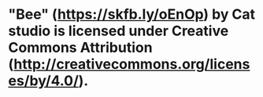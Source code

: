 # "Bee" (https://skfb.ly/oEnOp) by Cat studio is licensed under Creative Commons Attribution (http://creativecommons.org/licenses/by/4.0/).